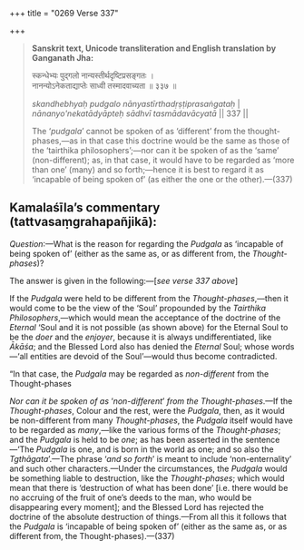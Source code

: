 +++
title = "0269 Verse 337"

+++
> **Sanskrit text, Unicode transliteration and English translation by Ganganath Jha:** 
>
> स्कन्धेभ्यः पुद्गलो नान्यस्तीर्थदृष्टिप्रसङ्गतः ।  
> नानन्योऽनेकताद्याप्तेः साध्वी तस्मादवाच्यता ॥ ३३७ ॥ 
>
> *skandhebhyaḥ pudgalo nānyastīrthadṛṣṭiprasaṅgataḥ* \|  
> *nānanyo'nekatādyāpteḥ sādhvī tasmādavācyatā* \|\| 337 \|\| 
>
> The ‘*pudgala*’ cannot be spoken of as ‘different’ from the thought-phases,—as in that case this doctrine would be the same as those of the ‘tairthika philosophers’;—nor can it be spoken of as the ‘same’ (non-different); as, in that case, it would have to be regarded as ‘more than one’ (many) and so forth;—hence it is best to regard it as ‘incapable of being spoken of’ (as either the one or the other).—(337)



## Kamalaśīla’s commentary (tattvasaṃgrahapañjikā):

*Question*:—What is the reason for regarding the *Pudgala* as ‘incapable of being spoken of’ (either as the same as, or as different from, the *Thought-phases*)?

The answer is given in the following:—[*see verse 337 above*]

If the *Pudgala* were held to be different from the *Thought-phases*,—then it would come to be the view of the ‘Soul’ propounded by the *Tairthika Philosophers*,—which would mean the acceptance of the doctrine of the *Eternal* ‘Soul and it is not possible (as shown above) for the Eternal Soul to be the *doer* and the *enjoyer*, because it is always undifferentiated, like *Ākāśa*; and the Blessed Lord also has denied the *Eternal* Soul; whose words—‘all entities are devoid of the Soul’—would thus become contradicted.

“In that case, the *Pudgala* may be regarded as *non-different* from the Thought-phases

*Nor* *can it be spoken of as* ‘*non-different*’ *from the Thought-phases*.—If the *Thought-phases*, Colour and the rest, were the *Pudgala*, then, as it would be non-different from many *Thought-phases*, the *Pudgala* itself would have to be regarded as *many*,—like the various forms of the *Thought-phases*; and the *Pudgala* is held to be *one*; as has been asserted in the sentence—‘The *Pudgala* is one, and is born in the world as one; and so also the *Tgthāgata*’.—The phrase ‘*and so forth*’ is meant to include ‘non-enternality’ and such other characters.—Under the circumstances, the *Pudgala* would be something liable to destruction, like the *Thought-phases*; which would mean that there is ‘destruction of what has been done’ [i.e. there would be no accruing of the fruit of one’s deeds to the man, who would be disappearing every moment]; and the Blessed Lord has rejected the doctrine of the absolute destruction of things.—From all this it follows that the *Pudgala* is ‘incapable of being spoken of’ (either as the same as, or as different from, the Thought-phases).—(337)


